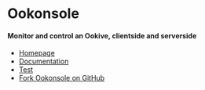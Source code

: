 Ookonsole
========

#### Monitor and control an Ookive, clientside and serverside

- [Homepage](http://ookonsole.richplastow.com/)
- [Documentation](http://ookonsole.richplastow.com/#/doc/documentation)
- [Test](http://ookonsole.richplastow.com/test/run-test.html)
- [Fork Ookonsole on GitHub](https://github.com/richplastow/ookonsole)
